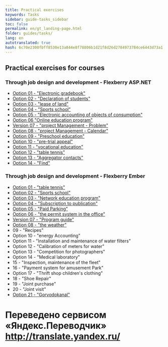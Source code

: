 ```yaml
--- 
title: Practical exercises 
keywords: Tasks 
sidebar: guide-tasks_sidebar 
toc: false 
permalink: en/gt_landing-page.html 
folder: guides/tasks/ 
lang: en 
autotranslated: true 
hash: 6c70e2300fbff8530e13a844e8f78806b1d21f8d26d2784973784ce6443d73a1 
--- 
```


## Practical exercises for courses 

### Through job design and development - Flexberry ASP.NET 

* [Option 01 - "Electronic gradebook"](gt_full-stack-task-case-01.html) 
* [Option 02 - "Declaration of students"](gt_full-stack-task-case-02.html) 
* [Option 03 - "lease of land"](gt_full-stack-task-case-03.html) 
* [Option 04 - "Sports school"](gt_full-stack-task-case-04.html) 
* [Option 05 - "Electronic accounting of objects of consumption"](gt_full-stack-task-case-05.html) 
* [Option 06 "Online education program"](gt_full-stack-task-case-06.html) 
* [Version 07 - "project Management - Problem"](gt_full-stack-task-case-07.html) 
* [Option 08 - "project Management - Calendar"](gt_full-stack-task-case-08.html) 
* [Option 09 - "Preschool education"](gt_full-stack-task-case-09.html) 
* [Option 10 - "pre-trial appeal"](gt_full-stack-task-case-10.html) 
* [Option 11 - "vocational education"](gt_full-stack-task-case-11.html) 
* [Option 12 - "table tennis"](gt_full-stack-task-case-12.html) 
* [Option 13 - "Aggregator contacts"](gt_full-stack-task-case-13.html) 
* [Option 14 - "Find"](gt_full-stack-task-case-14.html) 

### Through job design and development - Flexberry Ember 

* [Option 01 - "table tennis"](gt_flexberry-ember-case-01.html) 
* [Option 02 - "Sports school"](gt_flexberry-ember-case-02.html) 
* [Option 03 - "Network education program"](gt_flexberry-ember-case-03.html) 
* [Option 04 - "Subscription to publication"](gt_flexberry-ember-case-04.html) 
* [Option 05 - "Paid Parking"](gt_flexberry-ember-case-05.html) 
* [Option 06 - "the permit system in the office"](gt_flexberry-ember-case-06.html) 
* [Version 07 - "Program guide"](gt_flexberry-ember-case-07.html) 
* [Option 08 - "the weather"](gt_flexberry-ember-case-08.html) 
* 09 - "Recipes" 
* Option 10 - "energy Accounting" 
* Option 11 - "Installation and maintenance of water filters" 
* Option 12 - "Calibration of meters for water" 
* Option 13 - "Competition for photographers" 
* Option 14 - "Medical laboratory" 
* 15 - "Inspection, maintenance of the fleet" 
* 16 - "Payment system for amusement Park" 
* Option 17 - "Thrift shop children's clothing" 
* 18 - "Shoe Repair" 
* 19 - "Joint purchase" 
* 20 - "Joint visit" 
* [Option 21 - "Gorvodokanal"](gt_flexberry-ember-case-21.html) 



 # Переведено сервисом «Яндекс.Переводчик» http://translate.yandex.ru/